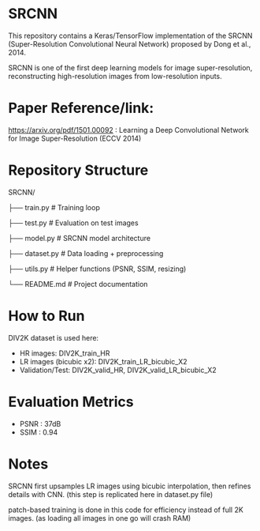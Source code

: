 # SRCNN

This repository contains a Keras/TensorFlow implementation of the SRCNN (Super-Resolution Convolutional Neural Network) proposed by Dong et al., 2014.

SRCNN is one of the first deep learning models for image super-resolution, reconstructing high-resolution images from low-resolution inputs.

# Paper Reference/link:

https://arxiv.org/pdf/1501.00092 : Learning a Deep Convolutional Network for Image Super-Resolution (ECCV 2014)

# Repository Structure

SRCNN/

├── train.py        # Training loop

├── test.py         # Evaluation on test images

├── model.py        # SRCNN model architecture

├── dataset.py      # Data loading + preprocessing

├── utils.py        # Helper functions (PSNR, SSIM, resizing)

└── README.md       # Project documentation

# How to Run

DIV2K dataset is used here:

- HR images: DIV2K_train_HR
- LR images (bicubic x2): DIV2K_train_LR_bicubic_X2
- Validation/Test: DIV2K_valid_HR, DIV2K_valid_LR_bicubic_X2
  
# Evaluation Metrics

- PSNR : 37dB
- SSIM : 0.94
# Notes

SRCNN first upsamples LR images using bicubic interpolation, then refines details with CNN. (this step is replicated here in dataset.py file)

patch-based training is done in this code for efficiency instead of full 2K images. (as loading all images in one go will crash RAM)

